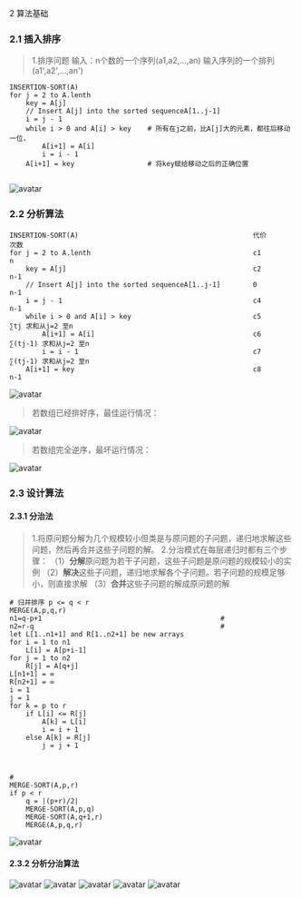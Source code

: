 2 算法基础

### 2.1 插入排序

> 1.排序问题
  输入：n个数的一个序列(a1,a2,...,an)
  输入序列的一个排列(a1',a2',...,an')
  
  
```
INSERTION-SORT(A)
for j = 2 to A.lenth
    key = A[j]
    // Insert A[j] into the sorted sequenceA[1..j-1]
    i = j - 1
    while i > 0 and A[i] > key    # 所有在j之前，比A[j]大的元素，都往后移动一位，
        A[i+1] = A[i]
        i = i - 1
    A[i+1] = key                  # 将key赋给移动之后的正确位置


```

![avatar](images/01_insert_sorted.jpg)



### 2.2 分析算法


```
INSERTION-SORT(A)                                           代价      次数       
for j = 2 to A.lenth                                        c1         n
    key = A[j]                                              c2         n-1
    // Insert A[j] into the sorted sequenceA[1..j-1]        0          n-1
    i = j - 1                                               c4         n-1
    while i > 0 and A[i] > key                              c5         ∑tj 求和从j=2 至n
        A[i+1] = A[i]                                       c6         ∑(tj-1) 求和从j=2 至n
        i = i - 1                                           c7         ∑(tj-1) 求和从j=2 至n
    A[i+1] = key                                            c8         n-1

```
![avatar](images/02_insert_sorted_time.jpg)

> 若数组已经排好序，最佳运行情况：

![avatar](images/03_insert_sorted_best_solution.jpg)

> 若数组完全逆序，最坏运行情况：

![avatar](images/04_insert_sorted_bad_solution.jpg)


### 2.3 设计算法

#### 2.3.1 分治法

> 1.将原问题分解为几个规模较小但类是与原问题的子问题，递归地求解这些问题，然后再合并这些子问题的解。
> 2.分治模式在每层递归时都有三个步骤：
（1）<strong>分解</strong>原问题为若干子问题，这些子问题是原问题的规模较小的实例
（2）<strong>解决</strong>这些子问题，递归地求解各个子问题。若子问题的规模足够小，则直接求解
（3）<strong>合并</strong>这些子问题的解成原问题的解

```
# 归并排序 p <= q < r
MERGE(A,p,q,r)
n1=q-p+1                                            #
n2=r-q                                              #
let L[1..n1+1] and R[1..n2+1] be new arrays
for i = 1 to n1
    L[i] = A[p+i-1]
for j = 1 to n2
    R[j] = A[q+j]
L[n1+1] = ∞
R[n2+1] = ∞
i = 1
j = 1
for k = p to r
    if L[i] <= R[j]
        A[k] = L[i]
        i = i + 1
    else A[k] = R[j]
        j = j + 1
        
        
        
#
MERGE-SORT(A,p,r)
if p < r
    q = |(p+r)/2|
    MERGE-SORT(A,p,q)
    MERGE-SORT(A,q+1,r)
    MERGE(A,p,q,r)

```

![avatar](images/05_merge_sort.jpg)

#### 2.3.2 分析分治算法

![avatar](images/06_merge_sort_analysis.jpg)
![avatar](images/07_merge_sort_analysis01.jpg)
![avatar](images/08_merge_sort_analysis02.jpg)
![avatar](images/09_merge_sort_anlysis03.jpg)
![avatar](images/10_merge_sort_analysis04.jpg)

















